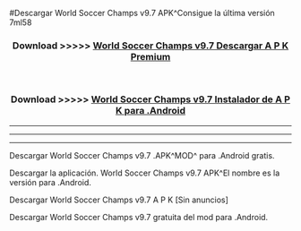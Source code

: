 #Descargar World Soccer Champs v9.7 APK^Consigue la última versión 7ml58



<div align="center">
<h3>Download >>>>> <a href="https://es-sites.web.app/?es= World Soccer Champs v9.7">World Soccer Champs v9.7 Descargar A P K Premium</a></h3><br>

<h3>Download >>>>> <a href="https://es-sites.web.app/?es= World Soccer Champs v9.7">World Soccer Champs v9.7 Instalador de A P K para .Android</a></h3>
</div>


----------------------------------------------------------

----------------------------------------------------------

----------------------------------------------------------

Descargar World Soccer Champs v9.7 .APK^MOD^ para .Android gratis.

Descargar la aplicación. World Soccer Champs v9.7 APK^El nombre es la versión para .Android.

Descargar World Soccer Champs v9.7 A P K [Sin anuncios]

Descargar World Soccer Champs v9.7 gratuita del mod para .Android.